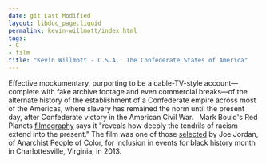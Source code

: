 ```yaml
---
date: git Last Modified
layout: libdoc_page.liquid
permalink: kevin-willmott/index.html
tags:
- C
- film
title: "Kevin Willmott - C.S.A.: The Confederate States of America"
---
```


Effective mockumentary, purporting to be a cable-TV-style  account—complete with fake archive footage and even commercial breaks—of the  alternate history of the establishment of a Confederate empire across most of  the Americas, where slavery has remained the norm until the present day, after  Confederate victory in the American Civil War.
 
Mark Bould's Red Planets <a href="biblio.htm#Red Planets">filmography</a> says it "reveals how deeply the  tendrils of racism extend into the present." The film was one of those <a href="http://www.c-ville.com/militant-anarchist-joe-jordan-curates-black-history-month-film-series/#.WPsdmca1uUl"> selected</a> by Joe Jordan, of Anarchist People of Color, for inclusion in  events for black history month in Charlottesville, Virginia, in 2013.